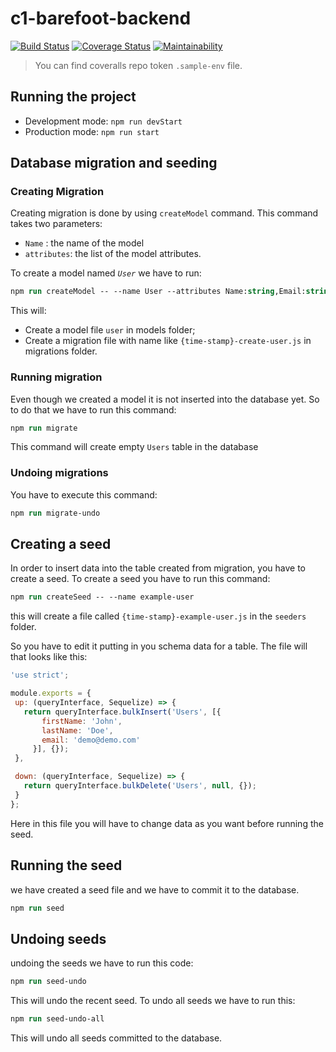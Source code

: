 # c1-barefoot-backend
[![Build Status](https://travis-ci.com/atlp-rwanda/c2-barefoot-backend.svg?token=1XybCTDw8TEfYfRbKuNS&branch=develop)](https://travis-ci.com/atlp-rwanda/c2-barefoot-backend) [![Coverage Status](https://coveralls.io/repos/github/atlp-rwanda/c2-barefoot-backend/badge.svg?branch=develop)](https://coveralls.io/github/atlp-rwanda/c2-barefoot-backend?branch=develop) [![Maintainability](https://api.codeclimate.com/v1/badges/e3c9894d9fd5a5ced4a0/maintainability)](https://codeclimate.com/github/atlp-rwanda/c2-barefoot-backend/maintainability)

>You can find coveralls repo token `.sample-env` file.

## Running the project
* Development mode: ``npm run devStart``
* Production mode: ``npm run start``
## Database migration and seeding
### Creating Migration
Creating migration is done by using `createModel` command. 
This command takes two parameters:
* ``Name`` : the name of the model
* ``attributes``: the list of the model attributes.

To create a model named _``User``_  we have to run:
```ps
npm run createModel -- --name User --attributes Name:string,Email:string
```
This will:

* Create a model file ``user`` in models folder;
* Create a migration file with name like `{time-stamp}-create-user.js` in migrations folder.

### Running migration
Even though we created  a model it is not inserted into the database yet. So to do that we have to run this command:
```ps
npm run migrate
```
This command will create empty ``Users`` table in the database

### Undoing migrations
You have to execute this command: 
```ps
npm run migrate-undo
```
 ## Creating a seed
 In order to insert data into the table created from migration, you have to create a seed.
 To create a seed you have to run this command:
 ```ps
 npm run createSeed -- --name example-user
 ```

 this will create a file called ``{time-stamp}-example-user.js`` in the `seeders` folder.

 So you have to edit it putting in you schema data for a table. The file will that looks like this:
 ```js
 'use strict';

module.exports = {
  up: (queryInterface, Sequelize) => {
    return queryInterface.bulkInsert('Users', [{
        firstName: 'John',
        lastName: 'Doe',
        email: 'demo@demo.com'
      }], {});
  },

  down: (queryInterface, Sequelize) => {
    return queryInterface.bulkDelete('Users', null, {});
  }
};
 ```
 Here in this file you will have to change data as you want before running the seed.

 ## Running the seed
 we have created a seed file and we have to commit it to the database.

```ps
npm run seed
```

## Undoing seeds
undoing the seeds we have to run this code:
```ps
npm run seed-undo
```
This will undo the recent seed.
To undo all seeds we have to run this:
```ps
npm run seed-undo-all
```
This will undo all seeds committed to the database.

